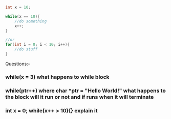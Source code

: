```c
int x = 10;

while(x == 10){
    //do something
    x++;
}

//or
for(int i = 0; i < 10; i++){
    //do stuff
}

```

Questions:-
### while(x = 3) what happens to while block

### while(ptr++) where char *ptr = "Hello World!" what happens to the block will it run or not and if runs when it will terminate

### int x = 0; while(x++ > 10){} explain it